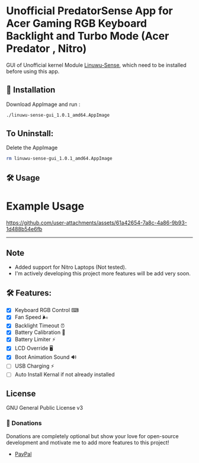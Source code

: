 # Unofficial PredatorSense App for Acer Gaming RGB Keyboard Backlight and Turbo Mode (Acer Predator , Nitro)

GUI of Unofficial kernel Module [Linuwu-Sense](https://github.com/0x7375646F/Linuwu-Sense), which need to be installed before using this app.

## 🚀 Installation

Download AppImage and run :

```bash
./linuwu-sense-gui_1.0.1_amd64.AppImage
```

## To Uninstall:

Delete the AppImage

```bash
rm linuwu-sense-gui_1.0.1_amd64.AppImage
```

## 🛠️ Usage

# Example Usage

https://github.com/user-attachments/assets/61a42654-7a8c-4a86-9b93-1d488b54e6fb

---

## Note

- Added support for Nitro Laptops (Not tested).
- I'm actively developing this project more features will be add very soon.

## 🛠️ Features:

- [x] Keyboard RGB Control ⌨
- [x] Fan Speed 🌬️
- [x] Backlight Timeout ⏰
- [x] Battery Calibration 🔋
- [x] Battery Limiter ⚡
- [x] LCD Override 🖥️
- [x] Boot Animation Sound 🔊
- [ ] USB Charging ⚡
- [ ] Auto Install Kernal if not already installed

## License

GNU General Public License v3

### 💖 Donations

Donations are completely optional but show your love for open-source development and motivate me to add more features to this project!

- [PayPal](https://paypal.me/kumarvivek1752?country.x=IN&locale.x=en_GB)
